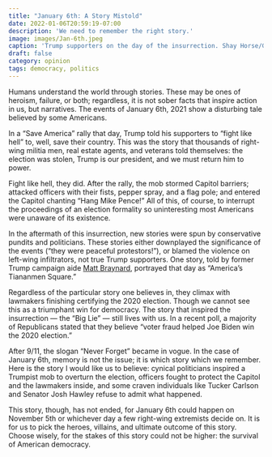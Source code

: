 ```yaml
---
title: "January 6th: A Story Mistold"
date: 2022-01-06T20:59:19-07:00
description: 'We need to remember the right story.'
image: images/Jan-6th.jpeg
caption: 'Trump supporters on the day of the insurrection. Shay Horse/Getty Images'
draft: false
category: opinion
tags: democracy, politics
---
```


Humans understand the world through stories. These may be ones of heroism, failure, or both; regardless, it is not sober facts that inspire action in us, but narratives. The events of January 6th, 2021 show a disturbing tale believed by some Americans.  

In a “Save America” rally that day, Trump told his supporters to “fight like hell” to, well, save their country. This was the story that thousands of right-wing militia men, real estate agents, and veterans told themselves: the election was stolen, Trump is our president, and we must return him to power.

Fight like hell, they did. After the rally, the mob stormed Capitol barriers; attacked officers with their fists, pepper spray, and a flag pole; and entered the Capitol chanting “Hang Mike Pence!” All of this, of course, to interrupt the proceedings of an election formality so uninteresting most Americans were unaware of its existence. 

In the aftermath of this insurrection, new stories were spun by conservative pundits and politicians. These stories either downplayed the significance of the events (“they were peaceful protestors!”), or blamed the violence on left-wing infiltrators, not true Trump supporters. One story, told by former Trump campaign aide [Matt Braynard](https://www.nytimes.com/2022/01/05/technology/jan-6-anniversary-social-media.html), portrayed that day as “America’s Tiananmen Square.” 

Regardless of the particular story one believes in, they climax with lawmakers finishing certifying the 2020 election. Though we cannot see this as a triumphant win for democracy. The story that inspired the insurrection — the “Big Lie” — still lives with us. In a recent poll, a majority of Republicans stated that they believe “voter fraud helped Joe Biden win the 2020 election.”

After 9/11, the slogan “Never Forget” became in vogue. In the case of January 6th, memory is not the issue; it is which story which we remember. Here is the story I would like us to believe: cynical politicians inspired a Trumpist mob to overturn the election, officers fought to protect the Capitol and the lawmakers inside, and some craven individuals like Tucker Carlson and Senator Josh Hawley refuse to admit what happened. 

This story, though, has not ended, for January 6th could happen on November 5th or whichever day a few right-wing extremists decide on. It is for us to pick the heroes, villains, and ultimate outcome of this story. Choose wisely, for the stakes of this story could not be higher: the survival of American democracy.
